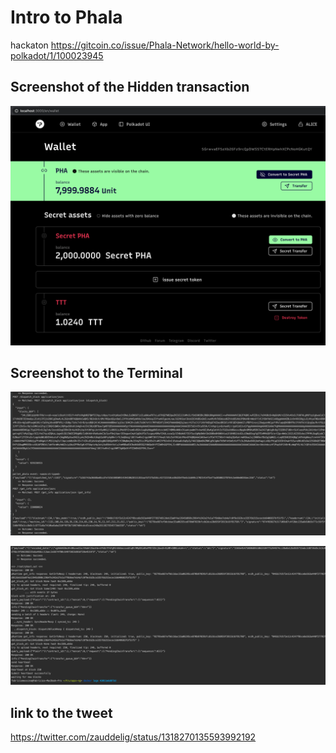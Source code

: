 # Intro to Phala

hackaton https://gitcoin.co/issue/Phala-Network/hello-world-by-polkadot/1/100023945

## Screenshot of the  Hidden transaction
![Hidden transaction](https://github.com/zauddelig/100023945/blob/main/Screenshot%202020-10-19%20at%2021.12.43.png?raw=true)

## Screenshot to the Terminal

![Terminal logs](https://github.com/zauddelig/100023945/blob/main/Screenshot%202020-10-19%20at%2021.12.53.png?raw=true)

![Terminal logs](https://github.com/zauddelig/100023945/blob/main/Screenshot%202020-10-19%20at%2021.27.30.png?raw=true)


## link to the tweet
https://twitter.com/zauddelig/status/1318270135593992192
